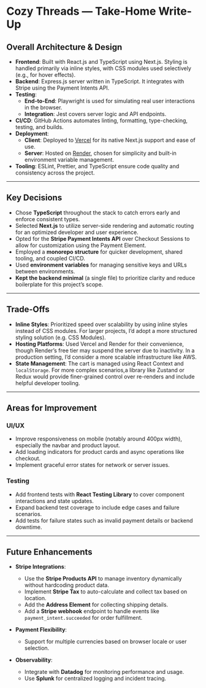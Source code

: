 # Cozy Threads — Take-Home Write-Up

## Overall Architecture & Design

- **Frontend**: Built with React.js and TypeScript using Next.js. Styling is handled primarily via inline styles, with CSS modules used selectively (e.g., for hover effects).
- **Backend**: Express.js server written in TypeScript. It integrates with Stripe using the Payment Intents API.
- **Testing**:
  - **End-to-End**: Playwright is used for simulating real user interactions in the browser.
  - **Integration**: Jest covers server logic and API endpoints.
- **CI/CD**: GitHub Actions automates linting, formatting, type-checking, testing, and builds.
- **Deployment**:
  - **Client**: Deployed to [Vercel](https://vercel.com) for its native Next.js support and ease of use.
  - **Server**: Hosted on [Render](https://render.com), chosen for simplicity and built-in environment variable management.
- **Tooling**: ESLint, Prettier, and TypeScript ensure code quality and consistency across the project.

---

## Key Decisions

- Chose **TypeScript** throughout the stack to catch errors early and enforce consistent types.
- Selected **Next.js** to utilize server-side rendering and automatic routing for an optimized developer and user experience.
- Opted for the **Stripe Payment Intents API** over Checkout Sessions to allow for customization using the Payment Element.
- Employed a **monorepo structure** for quicker development, shared tooling, and coupled CI/CD.
- Used **environment variables** for managing sensitive keys and URLs between environments.
- **Kept the backend minimal** (a single file) to prioritize clarity and reduce boilerplate for this project’s scope.

---

## Trade-Offs

- **Inline Styles**: Prioritized speed over scalability by using inline styles instead of CSS modules. For larger projects, I’d adopt a more structured styling solution (e.g. CSS Modules).
- **Hosting Platforms**: Used Vercel and Render for their convenience, though Render’s free tier may suspend the server due to inactivity. In a production setting, I’d consider a more scalable infrastructure like AWS.
- **State Management**: The cart is managed using React Context and `localStorage`. For more complex scenarios,a library like Zustand or Redux would provide finer-grained control over re-renders and include helpful developer tooling.

---

## Areas for Improvement

### UI/UX

- Improve responsiveness on mobile (notably around 400px width), especially the navbar and product layout.
- Add loading indicators for product cards and async operations like checkout.
- Implement graceful error states for network or server issues.

### Testing

- Add frontend tests with **React Testing Library** to cover component interactions and state updates.
- Expand backend test coverage to include edge cases and failure scenarios.
- Add tests for failure states such as invalid payment details or backend downtime.

---

## Future Enhancements

- **Stripe Integrations**:

  - Use the **Stripe Products API** to manage inventory dynamically without hardcoding product data.
  - Implement **Stripe Tax** to auto-calculate and collect tax based on location.
  - Add the **Address Element** for collecting shipping details.
  - Add a **Stripe webhook** endpoint to handle events like `payment_intent.succeeded` for order fulfillment.

- **Payment Flexibility**:

  - Support for multiple currencies based on browser locale or user selection.

- **Observability**:
  - Integrate with **Datadog** for monitoring performance and usage.
  - Use **Splunk** for centralized logging and incident tracing.
